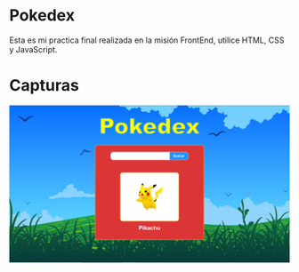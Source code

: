 # Pokedex

Esta es mi practica final realizada en la misión FrontEnd, utilice HTML, CSS y JavaScript.

# Capturas

![captura de pantalla](minuature.png)
